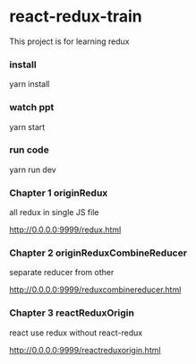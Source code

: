 # react-redux-train

This project is for learning redux

### install

yarn install 

### watch ppt

yarn start  

### run code

yarn run dev

### Chapter 1 originRedux

all redux in single JS file
 
http://0.0.0.0:9999/redux.html

### Chapter 2 originReduxCombineReducer

separate reducer from other
 
http://0.0.0.0:9999/reduxcombinereducer.html

### Chapter 3 reactReduxOrigin

react use redux without react-redux
 
http://0.0.0.0:9999/reactreduxorigin.html
